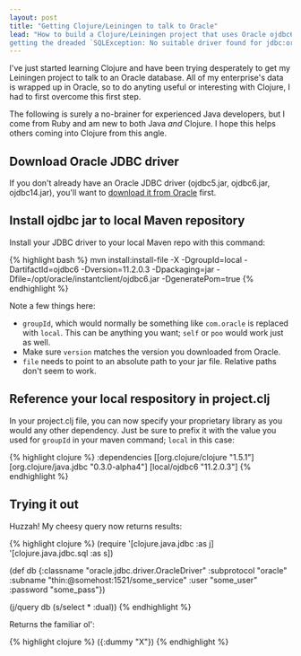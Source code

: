 ```yaml
---
layout: post
title: "Getting Clojure/Leiningen to talk to Oracle"
lead: "How to build a Clojure/Leiningen project that uses Oracle ojdbc6.jar without
getting the dreaded `SQLException: No suitable driver found for jdbc:oracle:thin:...` error."
---
```

I've just started learning Clojure and have been trying desperately to
get my Leiningen project to talk to an Oracle database. All of my
enterprise's data is wrapped up in Oracle, so to do anyting useful or
interesting with Clojure, I had to first overcome this first step.

The following is surely a no-brainer for experienced Java developers, but I come from
Ruby and am new to both Java *and* Clojure. I hope this helps others
coming into Clojure from this angle.

## Download Oracle JDBC driver

If you don't already have an Oracle JDBC driver (ojdbc5.jar, ojdbc6.jar,
ojdbc14.jar), you'll want to [download it from Oracle](http://www.oracle.com/technetwork/database/enterprise-edition/jdbc-112010-090769.html) first.

## Install ojdbc jar to local Maven repository

Install your JDBC driver to your local Maven repo with this command:

{% highlight bash %}
mvn install:install-file -X -DgroupId=local -DartifactId=ojdbc6 -Dversion=11.2.0.3 -Dpackaging=jar -Dfile=/opt/oracle/instantclient/ojdbc6.jar -DgeneratePom=true
{% endhighlight %}

Note a few things here:

- `groupId`, which would normally be something
like `com.oracle` is replaced with `local`. This can be anything you
want; `self` or `poo` would work just as well.
- Make sure `version` matches the version you downloaded from Oracle.
- `file` needs to point to an absolute path to your jar file. Relative
  paths don't seem to work.

## Reference your local respository in project.clj

In your project.clj file, you can now specify your proprietary library
as you would any other dependency. Just be sure to prefix it with the
value you used for `groupId` in your maven command; `local` in this case:

{% highlight clojure %}
  :dependencies [[org.clojure/clojure "1.5.1"]
                 [org.clojure/java.jdbc "0.3.0-alpha4"]
                 [local/ojdbc6 "11.2.0.3"]
{% endhighlight %}

## Trying it out

Huzzah! My cheesy query now returns results:

{% highlight clojure %}
(require '[clojure.java.jdbc :as j]
         '[clojure.java.jdbc.sql :as s])

(def db {:classname "oracle.jdbc.driver.OracleDriver"
         :subprotocol "oracle"
         :subname "thin:@somehost:1521/some_service"
         :user "some_user"
         :password "some_pass"})

(j/query db (s/select * :dual))
{% endhighlight %}

Returns the familiar ol':

{% highlight clojure %}
({:dummy "X"})
{% endhighlight %}

